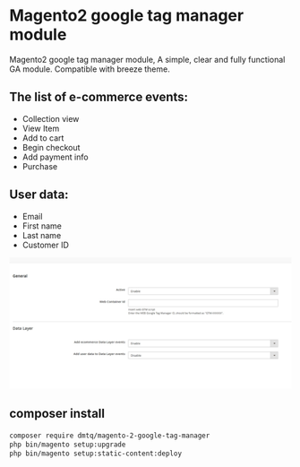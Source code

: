 # Magento2 google tag manager module
Magento2 google tag manager module, A simple, clear and fully functional GA module. Compatible with breeze theme.

## The list of e-commerce events:
- Collection view
- View Item
- Add to cart
- Begin checkout
- Add payment info
- Purchase

## User data:

- Email
- First name
- Last name
- Customer ID

![Screenshot](screenshot.png)

## composer install
```
composer require dmtq/magento-2-google-tag-manager
php bin/magento setup:upgrade
php bin/magento setup:static-content:deploy
```
